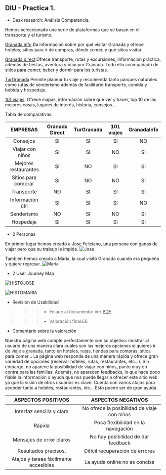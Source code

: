 ## DIU - Practica 1.



- Desk research: Análisis Competencia.

Hemos seleccionado una serie de plataformas que se basan en el transporte y el turismo.

[Granada info](https://www.granada.info/).Da información sobre por qué visitar Granada y ofrece hoteles, sitios para ir de compras, dónde comer, y qué sitios visitar.

[Granada direct](http://www.granadadirect.com/).Ofrece transporte, rutas y excursiones, información práctica, además de fiestas, aventura y ocio por Granada. Todo ello acompañado de sitios para comer, beber y dormir para los turistas.

[TurGranada](https://www.turgranada.es/).Permite planear tu viaje y recomienda tanto parques naturales como rutas de senderismo además de facilitarte transporte, comida y bebida y hospedaje.

[101 viajes](https://www.101viajes.com/granada/guia-turismo-viaje-granada). Ofrece mapas, información sobre qué ver y hacer, top 10 de las mejores cosas, lugares de interés, historia, consejos...

Tabla de comparativas:

|EMPRESAS                        | Granada Direct  | TurGranada | 101 viajes     | GranadaInfo   
| :------:                       | :------:        | :------:   |  :------:      | :------:   | 
| Consejos                       | SI              |  SI        |     SI         | NO         | 
| Viajar con niños               | SI              |  SI        |     NO         | SI         | 
| Mejores restaurantes           | SI              |  NO        |     SI         | SI         |
| Sitios para comprar            | SI              |  NO        |     NO         | SI         | 
| Transporte                     | NO              |  SI        |     SI         | SI         | 
| Información útil               | SI              |  SI        |     SI         | NO         | 
| Senderismo                     | NO              |  SI        |     NO         | SI         |
| Hospedaje                      | SI              |  SI        |     SI         | SI         | 

- 2 Personas

En primer lugar hemos creado a Jose Feliciano, una persona con ganas de viajar pero que su trabajo le impide.
![Jose](https://user-images.githubusercontent.com/46006326/111918094-c0819a00-8a83-11eb-9475-af46a7c80b58.png)


También hemos creado a Maria, la cual visitó Granada cuando era pequeña y quiere regresar.
![Maria](https://user-images.githubusercontent.com/46006326/111918096-c37c8a80-8a83-11eb-89f4-6c99c1d3f796.png)

- 2 User Journey Map

![HISTOJOSE](https://user-images.githubusercontent.com/46006326/111918453-697cc480-8a85-11eb-890c-a80c6af8b0b3.png)


![HISTOMARIA](https://user-images.githubusercontent.com/46006326/111918455-6b468800-8a85-11eb-9a34-52c2432e25ee.png)

- Revisión de Usabilidad

>>> - Enlace al documento:
      Ver [PDF](https://github.com/pablomarga/DIU/tree/main/P1/Usability-review.pdf)

>>> - Valoración final:66
- Comentario sobre la valoración

Nuestra página web cumple perfectamente con su objetivo: mostrar al usuario de una manera clara cuáles son las mejores opciones si quieres ir de viaje a granada, tanto en hoteles, rutas, tiendas para compras, sitios para comer… 
La página web responde de una manera rápida y ofrece gran variedad de opciones (reservar hoteles, rutas, restaurantes, etc…). Sin embargo, no aparece la posibilidad de viajar con niños, punto muy en contra para las familias. Además, no aparecen feedbacks, lo que hace poco fiable la información o ayuda que nos puede llegar a ofrecer este sitio web, ya que la visión de otros usuarios es clave. Cuenta con varios atajos para acceder tanto a hoteles, restaurantes, etc… Esto puede ser de gran ayuda.



| ASPECTOS POSITIVOS                                    | ASPECTOS NEGATIVOS |
| :------:                                              | :------:           |
| Interfaz sencilla y clara                             |  No ofrece la posibilidad de viaje con niños    |
| Rápida                                                |  Poca flexibilidad en la navegación             |
| Mensajes de error claros                              |  No hay posibilidad de dar feedback             |
| Resultados precisos.                                  |  Difícil recuperación de errores                |
| Atajos y tareas fácilmente accesibles                 |  La ayuda online no es concisa                  |


